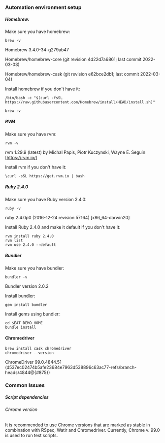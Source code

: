### Automation environment setup

##### Homebrew:

Make sure you have homebrew:
```
brew -v
```
Homebrew 3.4.0-34-g279ab47

Homebrew/homebrew-core (git revision 4d22d7a6861; last commit 2022-03-03)

Homebrew/homebrew-cask (git revision e62bce2db1; last commit 2022-03-04)


Install homebrew if you don't have it:
```
/bin/bash -c "$(curl -fsSL https://raw.githubusercontent.com/Homebrew/install/HEAD/install.sh)"

brew -v
```

##### RVM

Make sure you have rvm:
```
rvm -v
```
rvm 1.29.9 (latest) by Michal Papis, Piotr Kuczynski, Wayne E. Seguin [https://rvm.io/]

Install rvm if you don't have it:
```
\curl -sSL https://get.rvm.io | bash
```

##### Ruby 2.4.0

Make sure you have Ruby version 2.4.0:
```
ruby -v
```
ruby 2.4.0p0 (2016-12-24 revision 57164) [x86_64-darwin20]

Install Ruby 2.4.0 and make it default if you don't have it:
```
rvm install ruby 2.4.0
rvm list
rvm use 2.4.0 --default
```

##### Bundler

Make sure you have bundler:
```
bundler -v
```
Bundler version 2.0.2

Install bundler:
```
gem install bundler
```
Install gems using bundler:

```
cd $EAT_DEMO_HOME
bundle install
```

#### Chromedriver
```
brew install cask chromedriver
chromedriver --version
```
ChromeDriver 99.0.4844.51 (d537ec02474b5afe23684e7963d538896c63ac77-refs/branch-heads/4844@{#875})

### Common Issues

##### Script dependencies 

###### Chrome version
It is recommended to use Chrome versions that are marked as stable in combination with RSpec, Watir and Chromedriver. Currently, Chrome v. 99.0 is used to run test scripts. 

